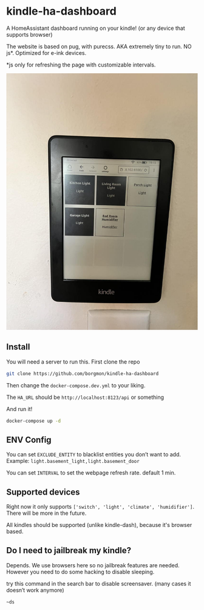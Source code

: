 # kindle-ha-dashboard
A HomeAssistant dashboard running on your kindle! (or any device that supports browser)

The website is based on pug, with purecss. AKA extremely tiny to run. NO js*. Optimized for e-ink devices.

*js only for refreshing the page with customizable intervals.

![demo](demo.jpeg)

## Install
You will need a server to run this.
First clone the repo
```zsh
git clone https://github.com/borgmon/kindle-ha-dashboard
```
Then change the `docker-compose.dev.yml` to your liking.

The `HA_URL` should be `http://localhost:8123/api` or something

And run it!
```zsh
docker-compose up -d
```

## ENV Config
You can set `EXCLUDE_ENTITY` to blacklist entities you don’t want to add. Example: `light.basement_light,light.basement_door`

You can set `INTERVAL` to set the webpage refresh rate. default 1 min.

## Supported devices
Right now it only supports `['switch', 'light', 'climate', 'humidifier']`. There will be more in the future.

All kindles should be supported (unlike kindle-dash), because it's browser based.

## Do I need to jailbreak my kindle?
Depends. We use browsers here so no jailbreak features are needed. However you need to do some hacking to disable sleeping.

try this command in the search bar to disable screensaver. (many cases it doesn’t work anymore)
```
~ds
```


